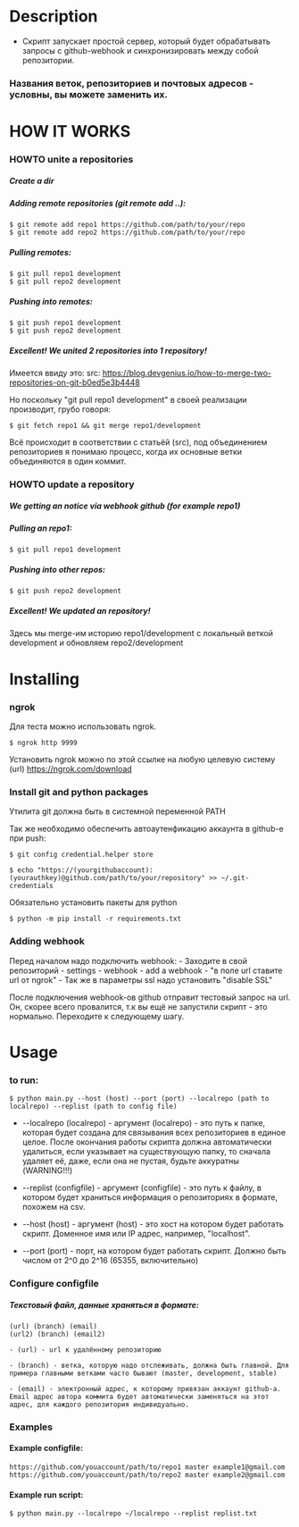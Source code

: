# Description
- Скрипт запускает простой сервер,
 который будет обрабатывать запросы с github-webhook
 и синхронизировать между собой репозитории.

### Названия веток, репозиториев и почтовых адресов - условны, вы можете заменить их.

# HOW IT WORKS

### HOWTO unite a repositories

##### Create a dir
##### Adding remote repositories (git remote add ..):
	$ git remote add repo1 https://github.com/path/to/your/repo
	$ git remote add repo2 https://github.com/path/to/your/repo

##### Pulling remotes:
	$ git pull repo1 development
	$ git pull repo2 development
	
##### Pushing into remotes:
	$ git push repo1 development
	$ git push repo2 development
	
##### Excellent! We united 2 repositories into 1 repository!

Имеется ввиду это:
src: https://blog.devgenius.io/how-to-merge-two-repositories-on-git-b0ed5e3b4448

Но поскольку "git pull repo1 development" в своей реализации производит, грубо говоря:

	$ git fetch repo1 && git merge repo1/development

Всё происходит в соответствии с статьёй (src),
  под объединением репозиториев я понимаю процесс, когда их основные ветки объединяются в один коммит.


### HOWTO update a repository

##### We getting an notice via webhook github (for example repo1)
##### Pulling an repo1:
	$ git pull repo1 development
	
##### Pushing into other repos:
	$ git push repo2 development
	
##### Excellent! We updated an repository!

Здесь мы merge-им историю repo1/development с локальный веткой development
  и обновляем repo2/development

# Installing

### ngrok
Для теста можно использовать ngrok.

	$ ngrok http 9999

Установить ngrok можно по этой ссылке на любую целевую систему (url) https://ngrok.com/download

### Install git and python packages
Утилита git должна быть в системной переменной PATH

Так же необходимо обеспечить автоаутенфикацию аккаунта в github-е при push:
	
	$ git config credential.helper store
	
	$ echo "https://(yourgithubaccount):(yourauthkey)@github.com/path/to/your/repository" >> ~/.git-credentials

Обязательно установить пакеты для python

	$ python -m pip install -r requirements.txt

### Adding webhook
Перед началом надо подключить webhook:
	- Заходите в свой репозиторий 
	- settings
	- webhook 
	- add a webhook 
	- "в поле url ставите url от ngrok"
	- Так же в параметры ssl надо установить "disable SSL"

После подключения webhook-ов github отправит тестовый запрос на url. 
Он, скорее всего провалится, т.к вы ещё не запустили скрипт - это нормально. Переходите к следующему шагу.

# Usage

### to run:
	$ python main.py --host (host) --port (port) --localrepo (path to localrepo) --replist (path to config file)

- --localrepo (localrepo) - аргумент (localrepo) - это путь к папке, которая будет создана для связывания всех репозиториев в единое целое. После окончания работы скрипта должна автоматически удалиться, если указывает на существующую папку, то сначала удаляет её, даже, если она не пустая, будьте аккуратны (WARNING!!!)

- --replist (configfile) - аргумент (configfile) - это путь к файлу, в котором будет храниться информация о репозиториях в формате, похожем на csv.
	
- --host (host) - аргумент (host) - это хост на котором будет работать скрипт. Доменное имя или IP адрес, например, "localhost". 

- --port (port) - порт, на котором будет работать скрипт. Должно быть числом от 2^0 до 2^16 (65355, включительно) 


### Configure configfile
##### Текстовый файл, данные храняться в формате:
	(url) (branch) (email)
	(url2) (branch) (email2)
	
	- (url) - url к удалённому репозиторию
	
	- (branch) - ветка, которую надо отслеживать, должна быть главной. Для примера главными ветками часто бывают (master, development, stable)

	- (email) - электронный адрес, к которому привязан аккаунт github-а. Email адрес автора коммита будет автоматически заменяться на этот адрес, для каждого репозитория индивидуально.


### Examples

#### Example configfile:
	https://github.com/youaccount/path/to/repo1 master example1@gmail.com
	https://github.com/youaccount/path/to/repo2 master example2@gmail.com

#### Example run script:
	$ python main.py --localrepo ~/localrepo --replist replist.txt


